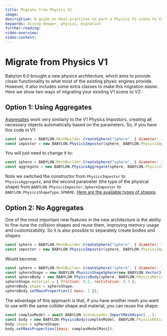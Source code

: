 ```yaml
---
title: Migrate from Physics V1
image:
description: A guide on best practices to port a Physics V1 scene to V2
keywords: diving deeper, physics, migration
further-reading:
video-overview:
video-content:
---
```


# Migrate from Physics V1

Babylon 6.0 brought a new physics architecture, which aims to provide closer functionality to what most of the existing physic engines provide. However, it also includes some extra classes to make this migration easier. Here we show two ways of migrating your existing V1 scene to V2:

## Option 1: Using Aggregates

[Aggregates](/features/featuresDeepDive/physics/aggregates) work very similarly to the V1 Physics Impostors, creating all necessary objects automatically based on the parameters. So, if you have this code in V1:

```javascript
const sphere = BABYLON.MeshBuilder.CreateSphere("sphere", { diameter: 2, segments: 32 }, scene);
const impostor = new BABYLON.PhysicsImpostor(sphere, BABYLON.PhysicsImpostor.SphereImpostor, { mass: 1, friction: 0.2, restitution: 0.3 }, scene);
```

You will just need to change it to:

```javascript
const sphere = BABYLON.MeshBuilder.CreateSphere("sphere", { diameter: 2, segments: 32 }, scene);
const aggregate = new BABYLON.PhysicsAggregate(sphere, BABYLON.PhysicsShapeType.SPHERE, { mass: 1, friction: 0.2, restitution: 0.3 }, scene);
```

Note we switched the constructor from `PhysicsImpostor` to `PhysicsAggregate`, and the second parameter (the type of the physical shape) from `BABYLON.PhysicsImpostor.SphereImpostor` to `BABYLON.PhysicsShapeType.SPHERE`. [Here are the available types of shapes](/features/featuresDeepDive/physics/rigidBodies#shape).

## Option 2: No Aggregates

One of the most important new features in the new architecture is the ability to fine-tune the collision shapes and reuse them, improving memory usage and customizability. So it is also possible to separately create bodies and shapes:

```javascript
const sphere = BABYLON.MeshBuilder.CreateSphere("sphere", { diameter: 2, segments: 32 }, scene);
const impostor = new BABYLON.PhysicsImpostor(sphere, BABYLON.PhysicsImpostor.SphereImpostor, { mass: 1, friction: 0.2, restitution: 0.3 }, scene);
```

Would become:

```javascript
const sphere = BABYLON.MeshBuilder.CreateSphere("sphere", { diameter: 2, segments: 32 }, scene);
const sphereShape = new BABYLON.PhysicsShapeSphere(new BABYLON.Vector3(0, 0, 0), 1, scene);
const sphereBody = new BABYLON.PhysicsBody(sphere, BABYLON.PhysicsMotionType.DYNAMIC, scene);
sphereShape.material = { friction: 0.2, restitution: 0.3 };
sphereBody.shape = sphereShape;
sphereBody.setMassProperties({ mass: 1 });
```

The advantage of this approach is that, if you have another mesh you want to use with the same collider shape and material, you can reuse the shape:

```javascript
const complexModel = await BABYLON.SceneLoader.ImportMeshAsync(...);
const body = new BABYLON.PhysicsBody(complexModel, BABYLON.PhysicsMotionType.DYNAMIC, scene);
body.shape = sphereShape;
body.setMassProperties({mass: complexModelMass});
```

<Playground id="#Q6TJRN#7" title="Shapes test" description="Use all available shapes with or without aggregates."/>
